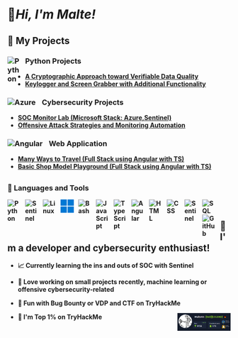 # :seedling:*Hi, I'm Malte!* 
## :notebook_with_decorative_cover: My Projects
### <img align="left" alt="Python" width="30px" style="padding-right:10px;" src="https://cdn.jsdelivr.net/gh/devicons/devicon/icons/python/python-original.svg"/> <b>Python Projects
  - [A Cryptographic Approach toward Verifiable Data Quality](https://github.com/Malte-Kn/Cryptographic-Data-Quality)
  - [Keylogger and Screen Grabber with Additional Functionality](https://github.com/Malte-Kn/KeyLogger_Screengrabber)
###  <img  alt="Azure" width="20px" style="padding-right:10px;" src="https://cdn.jsdelivr.net/gh/devicons/devicon/icons/azure/azure-original.svg"/> <b>Cybersecurity Projects
  - [SOC Monitor Lab (Microsoft Stack: Azure,Sentinel)](https://github.com/Malte-Kn/SOC-Monitoring)
  - [Offensive Attack Strategies and Monitoring Automation](https://github.com/Malte-Kn/Methodology)
### <img  alt="Angular" width="20px" style="padding-right:10px;" src="https://cdn.jsdelivr.net/gh/devicons/devicon/icons/angularjs/angularjs-plain.svg"/> <b>Web Application 
  - [Many Ways to Travel (Full Stack using Angular with TS)](https://github.com/Malte-Kn/coyote48)
  - [Basic Shop Model Playground (Full Stack using Angular with TS)](https://github.com/Malte-Kn/basic-shop-model)
##
### 🧰 Languages and Tools
<img align="left" alt="Python" width="30px" style="padding-right:10px;" src="https://cdn.jsdelivr.net/gh/devicons/devicon/icons/python/python-original.svg"/>
<img align="left" alt="Sentinel" width="30px" style="padding-right:10px;" src="https://www.svgrepo.com/show/454430/burpsuite-security-software.svg" />
<img align="left" alt="Linux" width="30px" style="padding-right:10px;" src="https://cdn.jsdelivr.net/gh/devicons/devicon/icons/linux/linux-original.svg" />
<img align="left" alt="Windows" width="30px" style="padding-right:10px;" src="https://github.com/devicons/devicon/blob/v2.16.0/icons/windows11/windows11-original.svg" />
<img align="left" alt="Bash" width="30px" style="padding-right:10px;" src="https://cdn.jsdelivr.net/gh/devicons/devicon/icons/bash/bash-original.svg" />
<img align="left" alt="JavaScript" width="30px" style="padding-right:10px;" src="https://cdn.jsdelivr.net/gh/devicons/devicon/icons/javascript/javascript-plain.svg" />
<img align="left" alt="TypeScript" width="30px" style="padding-right:10px;" src="https://cdn.jsdelivr.net/gh/devicons/devicon/icons/typescript/typescript-plain.svg" />
<img  align="left" alt="Angular" width="30px" style="padding-right:10px;" src="https://cdn.jsdelivr.net/gh/devicons/devicon/icons/angularjs/angularjs-plain.svg"/>
<img align="left" alt="HTML" width="30px" style="padding-right:10px;" src="https://cdn.jsdelivr.net/gh/devicons/devicon/icons/html5/html5-plain.svg" />
<img align="left" alt="CSS" width="30px" style="padding-right:10px;" src="https://cdn.jsdelivr.net/gh/devicons/devicon/icons/css3/css3-plain.svg" />
<img align="left" alt="Sentinel" width="30px" style="padding-right:10px;" src="https://cdn.jsdelivr.net/gh/devicons/devicon/icons/azure/azure-original.svg" />
<img align="left" alt="SQL" width="30px" style="padding-right:10px;" src="https://cdn.jsdelivr.net/gh/devicons/devicon/icons/azuresqldatabase/azuresqldatabase-original.svg" />
<img align="left" alt="GitHub" width="30px" style="padding-right:10px;" src="https://cdn.jsdelivr.net/gh/devicons/devicon/icons/github/github-original.svg" /></br>

##

## :book: I'm a developer and cybersecurity enthusiast!

- :chart_with_upwards_trend: Currently learning the ins and outs of SOC with Sentinel
  
- :hammer: Love working on small projects recently, machine learning or offensive cybersecurity-related
  
- :tada: Fun with Bug Bounty or VDP and CTF on TryHackMe
  
- :muscle: I'm Top 1% on TryHackMe <img width="25%" align="right" src="https://github.com/Malte-Kn/Malte-Kn/blob/main/assets/tryhackmebadge.png?raw=true">
<!-- 
**Malte-Kn/Malte-Kn** is a ✨ _special_ ✨ repository because its `README.md` (this file) appears on your GitHub profile.

Here are some ideas to get you started:

- 🔭 I’m currently working on ...
- 🌱 I’m currently learning ...
- 👯 I’m looking to collaborate on ...
- 🤔 I’m looking for help with ...
- 💬 Ask me about ...
- 📫 How to reach me: ...
- 😄 Pronouns: ...
- ⚡ Fun fact: ...
-->
